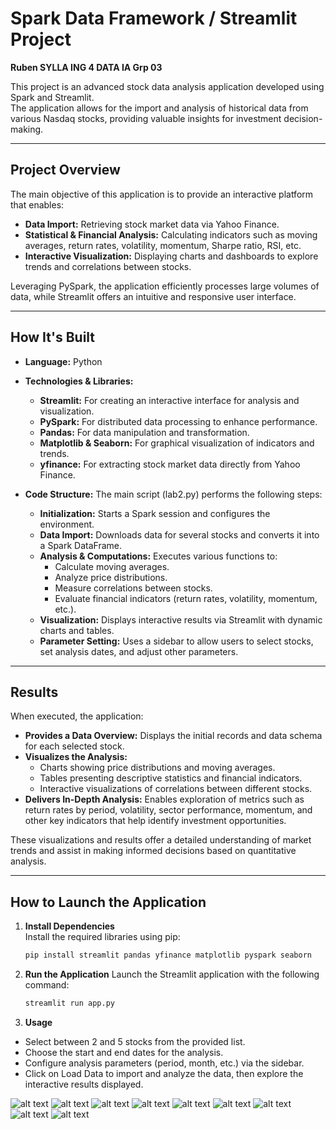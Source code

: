# Spark Data Framework / Streamlit Project  
**Ruben SYLLA ING 4 DATA IA Grp 03**

This project is an advanced stock data analysis application developed using Spark and Streamlit.  
The application allows for the import and analysis of historical data from various Nasdaq stocks, providing valuable insights for investment decision-making.

---

## Project Overview

The main objective of this application is to provide an interactive platform that enables:
- **Data Import:** Retrieving stock market data via Yahoo Finance.
- **Statistical & Financial Analysis:** Calculating indicators such as moving averages, return rates, volatility, momentum, Sharpe ratio, RSI, etc.
- **Interactive Visualization:** Displaying charts and dashboards to explore trends and correlations between stocks.

Leveraging PySpark, the application efficiently processes large volumes of data, while Streamlit offers an intuitive and responsive user interface.

---

## How It's Built

- **Language:** Python

- **Technologies & Libraries:**
  - **Streamlit:** For creating an interactive interface for analysis and visualization.
  - **PySpark:** For distributed data processing to enhance performance.
  - **Pandas:** For data manipulation and transformation.
  - **Matplotlib & Seaborn:** For graphical visualization of indicators and trends.
  - **yfinance:** For extracting stock market data directly from Yahoo Finance.

- **Code Structure:**
  The main script (lab2.py) performs the following steps:
  - **Initialization:** Starts a Spark session and configures the environment.
  - **Data Import:** Downloads data for several stocks and converts it into a Spark DataFrame.
  - **Analysis & Computations:** Executes various functions to:
    - Calculate moving averages.
    - Analyze price distributions.
    - Measure correlations between stocks.
    - Evaluate financial indicators (return rates, volatility, momentum, etc.).
  - **Visualization:** Displays interactive results via Streamlit with dynamic charts and tables.
  - **Parameter Setting:** Uses a sidebar to allow users to select stocks, set analysis dates, and adjust other parameters.

---

## Results

When executed, the application:
- **Provides a Data Overview:** Displays the initial records and data schema for each selected stock.
- **Visualizes the Analysis:**
  - Charts showing price distributions and moving averages.
  - Tables presenting descriptive statistics and financial indicators.
  - Interactive visualizations of correlations between different stocks.
- **Delivers In-Depth Analysis:** Enables exploration of metrics such as return rates by period, volatility, sector performance, momentum, and other key indicators that help identify investment opportunities.

These visualizations and results offer a detailed understanding of market trends and assist in making informed decisions based on quantitative analysis.

---

## How to Launch the Application

1. **Install Dependencies**  
   Install the required libraries using pip:

   ```bash
   pip install streamlit pandas yfinance matplotlib pyspark seaborn
2. **Run the Application**
   Launch the Streamlit application with the following command:

   ```bash
   streamlit run app.py

3. **Usage**

- Select between 2 and 5 stocks from the provided list.
- Choose the start and end dates for the analysis.
- Configure analysis parameters (period, month, etc.) via the sidebar.
- Click on Load Data to import and analyze the data, then explore the interactive results displayed.

![alt text](https://github.com/RubenSylla110475/SparkProject_DataFramework/blob/main/img/StreamLit_MainPage.jpg)
![alt text](https://github.com/RubenSylla110475/SparkProject_DataFramework/blob/main/img/Streamlit2.png)
![alt text](https://github.com/RubenSylla110475/SparkProject_DataFramework/blob/main/img/Streamlit3.png)
![alt text](https://github.com/RubenSylla110475/SparkProject_DataFramework/blob/main/img/Streamlit4.png)
![alt text](https://github.com/RubenSylla110475/SparkProject_DataFramework/blob/main/img/Streamlit5.png)
![alt text](https://github.com/RubenSylla110475/SparkProject_DataFramework/blob/main/img/Streamlit6.png)
![alt text](https://github.com/RubenSylla110475/SparkProject_DataFramework/blob/main/img/Streamlit7.png)
![alt text](https://github.com/RubenSylla110475/SparkProject_DataFramework/blob/main/img/Streamlit8.png)
![alt text](https://github.com/RubenSylla110475/SparkProject_DataFramework/blob/main/img/Streamlit9.png)


